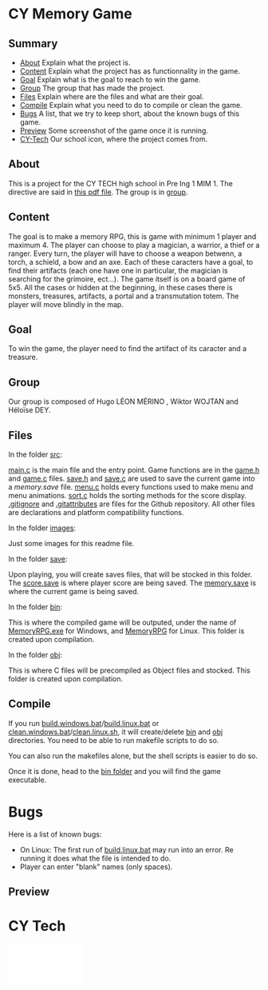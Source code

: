 # CY Memory Game

## Summary

- [About](#about) Explain what the project is.
- [Content](#content) Explain what the project has as functionnality in the game.
- [Goal](#goal) Explain what is the goal to reach to win the game. 
- [Group](#group) The group that has made the project.
- [Files](#files) Explain where are the files and what are their goal.
- [Compile](#compile) Explain what you need to do to compile or clean the game.
- [Bugs](#bugs) A list, that we try to keep short, about the known bugs of this game.
- [Preview](#preview) Some screenshot of the game once it is running.
- [CY-Tech](#cy-tech) Our school icon, where the project comes from.

## About

This is a project for the CY TECH high school in Pre Ing 1 MIM 1. The directive are said in [this pdf file](./pr%C3%A9ING1_Projet_CY_Memory-RPG_v1.1.pdf). The group is in [group](#group).

## Content

The goal is to make a memory RPG, this is game with minimum 1 player and maximum 4. The player can choose to play a magician, a warrior, a thief or a ranger. Every turn, the player will have to choose a weapon betwenn, a torch, a schield, a bow and an axe. Each of these caracters have a goal, to find their artifacts (each one have one in particular, the magician is searching for the grimoire, ect...). The game itself is on a board game of 5x5. All the cases or hidden at the beginning, in these cases there is monsters, treasures, artifacts, a portal and a transmutation totem. The player will move blindly in the map. 

## Goal

To win the game, the player need to find the artifact of its caracter and a treasure.

## Group

Our group is composed of Hugo LÉON MÉRINO , Wiktor WOJTAN and <span title="The only girl in the group ✨">Héloïse DEY</span>.

## Files

In the folder [src](./src):
 
[main.c](./src/main.c) is the main file and the entry point. Game functions are in the [game.h](./src/game.h) and [game.c](./src/game.c) files. [save.h](./src/save.h) and [save.c](./src/save.c) are used to save the current game into a *memory.save* file. [menu.c](./src/menu.c) holds every functions used to make menu and menu animations. [sort.c](./src/sort.c) holds the sorting methods for the score display. 
[.gitignore](./.gitignore) and [.gitattributes](./.gitattributes) are files for the Github repository. All other files are declarations and platform compatibility functions.

In the folder [images](./images):

Just some images for this readme file.

In the folder [save](./save):

Upon playing, you will create saves files, that will be stocked in this folder. The [score.save](./save/score.save) is where player score are being saved. The [memory.save](./save/memory.save) is where the current game is being saved.

In the folder [bin](./bin):

This is where the compiled game will be outputed, under the name of [MemoryRPG.exe](./bin/MemoryRPG.exe) for Windows, and [MemoryRPG](./bin/MemoryRPG) for Linux. This folder is created upon compilation.

In the folder [obj](./obj):

This is where C files will be precompiled as Object files and stocked. This folder is created upon compilation.

## Compile

If you run [build.windows.bat](./build.windows.bat)/[build.linux.bat](./build.linux.sh) or [clean.windows.bat](./clean.windows.bat)/[clean.linux.sh](./clean.linux.sh), it will create/delete [bin](bin/) and [obj](obj/) directories. You need to be able to run makefile scripts to do so.

You can also run the makefiles alone, but the shell scripts is easier to do so.

Once it is done, head to the [bin folder](./bin/) and you will find the game executable.

# Bugs

Here is a list of known bugs:
- On Linux: The first run of [build.linux.bat](./build.linux.sh) may run into an error. Re running it does what the file is intended to do.
- Player can enter "blank" names (only spaces).

## Preview

<!-- TODO ad a preview of the game -->
<!-- ![Preview images](./preview.png) -->

# CY Tech
![CY tech icon](./images/CY-Tech.png)
